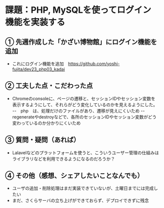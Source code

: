 # 課題：PHP, MySQLを使ってログイン機能を実装する

## ① 先週作成した「かざい博物館」にログイン機能を追加
- これにログイン機能を追加　https://github.com/yoshi-fujita/dev23_php03_kadai

## ② 工夫した点・こだわった点
- Chromeのconsoleに、ページの遷移と、セッションIDやセッション変数を表示するようにして、それらがどう変化しているのかを見えるようにした。
 --　php　は、処理だけのファイルがあり、遷移が見えにくいため
 --　regenerateやdestroyなどで、各所のセッションIDやセッション変数がどう変わっているのか分かりにくいため

## ③ 質問・疑問（あれば）
- Lalavelなどのプラットフォームを使うと、こういうユーザー管理の仕組みはライブラリなどを利用できるようになるのだろうか？
  
## ④ その他（感想、シェアしたいことなんでも）
- ユーザの追加・削除処理はまだ実装できていないが、土曜日までには完成したい
- まだ、さくらサーバの立ち上げができておらず、デプロイできずに残念

